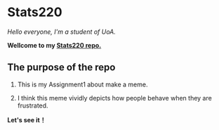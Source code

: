 # Stats220
*Hello everyone, I'm a student of UoA.* 

**Wellcome to my [Stats220 repo.](https://github.com/LeonZzz666/stats220)**

## The purpose of the repo
1. This is my Assignment1 about make a meme.
   
2. I think this meme vividly depicts how people behave when they are frustrated. 

**Let's see it！**
